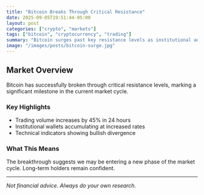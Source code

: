 ```yaml
---
title: "Bitcoin Breaks Through Critical Resistance"
date: 2025-09-05T19:51:44-05:00
layout: post
categories: ["crypto", "markets"]
tags: ["bitcoin", "cryptocurrency", "trading"]
summary: "Bitcoin surges past key resistance levels as institutional adoption drives momentum."
image: "/images/posts/bitcoin-surge.jpg"
---
```


## Market Overview

Bitcoin has successfully broken through critical resistance levels, marking a significant milestone in the current market cycle.

### Key Highlights

- Trading volume increases by 45% in 24 hours
- Institutional wallets accumulating at increased rates
- Technical indicators showing bullish divergence

### What This Means

The breakthrough suggests we may be entering a new phase of the market cycle. Long-term holders remain confident.

---

*Not financial advice. Always do your own research.*
